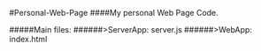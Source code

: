 #Personal-Web-Page
####My personal Web Page Code.

#####Main files:
######>ServerApp: server.js
######>WebApp: index.html
